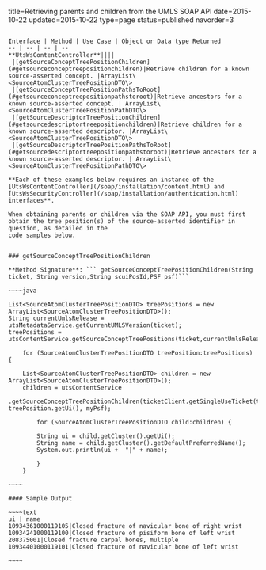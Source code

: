 title=Retrieving parents and children from the UMLS SOAP API
date=2015-10-22
updated=2015-10-22
type=page
status=published
navorder=3
~~~~~~

Interface | Method | Use Case | Object or Data type Returned 
-- | -- | -- | --
**UtsWsContentController**||||
 |[getSourceConceptTreePositionChildren](#getsourceconceptreepositionchildren)|Retrieve children for a known source-asserted concept. |ArrayList\<SourceAtomClusterTreePositionDTO\>
 |[getSourceConceptTreePositionPathsToRoot](#getsourceconceptreepositionpathstoroot)|Retrieve ancestors for a known source-asserted concept. | ArrayList\<SourceAtomClusterTreePositionPathDTO\>
 |[getSourceDescriptorTreePositionChildren](#getsourcedescriptortreepositionchildren)|Retrieve children for a known source-asserted descriptor. |ArrayList\<SourceAtomClusterTreePositionDTO\>
 |[getSourceDescriptorTreePositionPathsToRoot](#getsourcedescriptortreepositionpathstoroot)|Retrieve ancestors for a known source-asserted descriptor. | ArrayList\<SourceAtomClusterTreePositionPathDTO\>

**Each of these examples below requires an instance of the [UtsWsContentController](/soap/installation/content.html) and [UtsWsSecurityController](/soap/installation/authentication.html) interfaces**.

When obtaining parents or children via the SOAP API, you must first obtain the tree position(s) of the source-asserted identifier in question, as detailed in the
code samples below.


### getSourceConceptTreePositionChildren

**Method Signature**: ``` getSourceConceptTreePositionChildren(String ticket, String version,String scuiPosId,PSF psf)```

~~~~java

List<SourceAtomClusterTreePositionDTO> treePositions = new ArrayList<SourceAtomClusterTreePositionDTO>();
String currentUmlsRelease = utsMetadataService.getCurrentUMLSVersion(ticket);
treePositions = utsContentService.getSourceConceptTreePositions(ticket,currentUmlsRelease,"9468002","SNOMEDCT_US",myPsf);
		
    for (SourceAtomClusterTreePositionDTO treePosition:treePositions) {
			
	List<SourceAtomClusterTreePositionDTO> children = new ArrayList<SourceAtomClusterTreePositionDTO>();
	children = utsContentService
                   .getSourceConceptTreePositionChildren(ticketClient.getSingleUseTicket(tgt),currentUmlsRelease, treePosition.getUi(), myPsf);
		
	    for (SourceAtomClusterTreePositionDTO child:children) {
		    	
		String ui = child.getCluster().getUi();
		String name = child.getCluster().getDefaultPreferredName();
		System.out.println(ui +  "|" + name);
		    	
	    }
    }

~~~~

#### Sample Output

~~~~text
ui | name
10934361000119105|Closed fracture of navicular bone of right wrist
10934241000119100|Closed fracture of pisiform bone of left wrist
208375001|Closed fracture carpal bones, multiple
10934401000119101|Closed fracture of navicular bone of left wrist

~~~~
